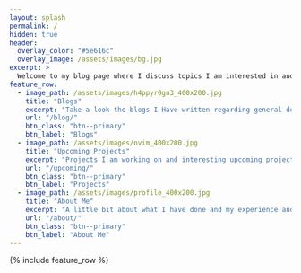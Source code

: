```yaml
---
layout: splash
permalink: /
hidden: true
header:
  overlay_color: "#5e616c"
  overlay_image: /assets/images/bg.jpg
excerpt: >
  Welcome to my blog page where I discuss topics I am interested in and keep all my thoughts, Tech related or not, with an emphasis on web development and free and open source software.<br />
feature_row:
  - image_path: /assets/images/h4ppyr0gu3_400x200.jpg
    title: "Blogs"
    excerpt: "Take a look the blogs I Have written regarding general development and Linux."
    url: "/blog/"
    btn_class: "btn--primary"
    btn_label: "Blogs"
  - image_path: /assets/images/nvim_400x200.jpg
    title: "Upcoming Projects"
    excerpt: "Projects I am working on and interesting upcoming projects I am invested in"
    url: "/upcoming/"
    btn_class: "btn--primary"
    btn_label: "Projects"      
  - image_path: /assets/images/profile_400x200.jpg
    title: "About Me"
    excerpt: "A little bit about what I have done and my experience and portfolio"
    url: "/about/"
    btn_class: "btn--primary"
    btn_label: "About Me"      
---
```


{% include feature_row %}

